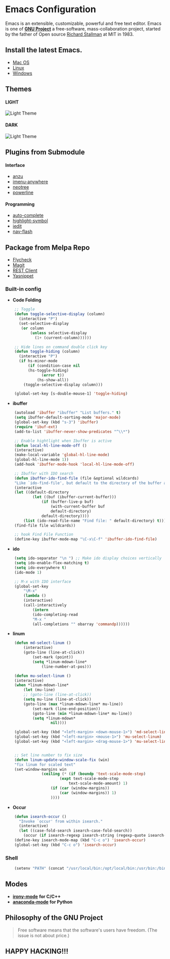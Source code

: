 
# Emacs Configuration
Emacs is an extensible, customizable, powerful and free text editor. Emacs is one of [**GNU Project**](https://en.wikipedia.org/wiki/GNU_Project#Origins) a free-software, mass-collaboration project, started by the father of Open source [Richard Stallman](https://en.wikipedia.org/wiki/Richard_Stallman) at MIT in 1983.

## Install the latest Emacs.
* [Mac OS](http://wikemacs.org/wiki/Installing_Emacs_on_OS_X)
* [Linux](https://www.gnu.org/software/emacs/)
* [Windows](https://www.gnu.org/software/emacs/)

## Themes

#### LIGHT
![Light Theme](https://raw.githubusercontent.com/rogermolas/emacs-config/master/theme/light.png)

#### DARK
![Light Theme](https://raw.githubusercontent.com/rogermolas/emacs-config/master/theme/dark.png)


## Plugins from Submodule
#### Interface
* [anzu](https://github.com/syohex/emacs-anzu/tree/e6c56ca8b23ac433f7be58b6f3f50801dd4164e4)
* [imenu-anywhere](https://github.com/vspinu/imenu-anywhere/tree/fc7f0fd2f19e5ebee70156a99bf87393123893e3)
* [neotree](https://github.com/jaypei/emacs-neotree/tree/bc98dfb44c106375efa4f26848f3790ee264da97)
* [powerline](https://github.com/jonathanchu/emacs-powerline/tree/bbbbcd70641249f9dc9d3ea37997d6c60efdaf9b)

#### Programming
* [auto-complete](https://github.com/auto-complete/auto-complete/tree/2e83566ddfa758c69afe50b8a1c62a66f47471e3)
* [highlight-symbol](https://github.com/nschum/highlight-symbol.el/tree/7a789c779648c55b16e43278e51be5898c121b3a)
* [iedit](https://github.com/victorhge/iedit/tree/5b14cc9fcaef509c50f25cff872fba5d70b2c799)
* [nav-flash](https://github.com/rolandwalker/nav-flash/tree/53f5bc59e3f32c1192d15637d3979732dacb2c35)

## Package from Melpa Repo
* [Flycheck](http://www.flycheck.org/en/latest/)
* [Magit](https://github.com/magit/magit)
* [REST Client](https://github.com/pashky/restclient.el)
* [Yasnippet](https://github.com/joaotavora/yasnippet)

### Built-in config
* **Code Folding**
```lisp
    ;; Toggle
    (defun toggle-selective-display (column)
      (interactive "P")
      (set-selective-display
       (or column
           (unless selective-display
             (1+ (current-column))))))

    ;; Hide lines on command double click key
    (defun toggle-hiding (column)
      (interactive "P")
      (if hs-minor-mode
          (if (condition-case nil
		  (hs-toggle-hiding)
                (error t))
              (hs-show-all))
        (toggle-selective-display column)))

    (global-set-key [s-double-mouse-1] 'toggle-hiding)
```

* **ibuffer**
```lisp
    (autoload 'ibuffer "ibuffer" "List buffers." t)
    (setq ibuffer-default-sorting-mode 'major-mode)
    (global-set-key (kbd "s-3") 'ibuffer)
    (require 'ibuf-ext)
    (add-to-list 'ibuffer-never-show-predicates "^\\*")

    ;; Enable hightlight when Ibuffer is active
    (defun local-hl-line-mode-off ()
    (interactive)
    (make-local-variable 'global-hl-line-mode)
    (global-hl-line-mode 1))
    (add-hook 'ibuffer-mode-hook 'local-hl-line-mode-off)

    ;; Ibuffer with IDO search
    (defun ibuffer-ido-find-file (file &optional wildcards)
    "Like `ido-find-file', but default to the directory of the buffer at point."
    (interactive
    (let ((default-directory
            (let ((buf (ibuffer-current-buffer)))
                (if (buffer-live-p buf)
                    (with-current-buffer buf
                    default-directory)
                default-directory))))
        (list (ido-read-file-name "Find file: " default-directory) t)))
    (find-file file wildcards))

    ;; hook Find File Function
    (define-key ibuffer-mode-map "\C-x\C-f" 'ibuffer-ido-find-file)
```

* **ido**
```lisp
    (setq ido-separator "\n ") ;; Make ido display choices vertically
    (setq ido-enable-flex-matching t)
    (setq ido-everywhere t)
    (ido-mode 1)

    ;; M-x with IDO interface
    (global-set-key
        "\M-x"
        (lambda ()
        (interactive)
        (call-interactively
            (intern
            (ido-completing-read
            "M-x "
            (all-completions "" obarray 'commandp))))))
```

* **linum**
```lisp
    (defun md-select-linum ()
        (interactive)
        (goto-line (line-at-click))
            (set-mark (point))
            (setq *linum-mdown-line*
                (line-number-at-pos)))

    (defun mu-select-linum ()
    (interactive)
    (when *linum-mdown-line*
        (let (mu-line)
        ;; (goto-line (line-at-click))
        (setq mu-line (line-at-click))
        (goto-line (max *linum-mdown-line* mu-line))
            (set-mark (line-end-position))
            (goto-line (min *linum-mdown-line* mu-line))
            (setq *linum-mdown*
                    nil))))

    (global-set-key (kbd "<left-margin> <down-mouse-1>") 'md-select-linum)
    (global-set-key (kbd "<left-margin> <mouse-1>") 'mu-select-linum)
    (global-set-key (kbd "<left-margin> <drag-mouse-1>") 'mu-select-linum)


    ;; Set line number to fix size
    (defun linum-update-window-scale-fix (win)
    "fix linum for scaled text"
    (set-window-margins win
                (ceiling (* (if (boundp 'text-scale-mode-step)
                        (expt text-scale-mode-step
                            text-scale-mode-amount) 1)
                    (if (car (window-margins))
                        (car (window-margins)) 1)
                    ))))
```

* **Occur**
``` lisp
    (defun isearch-occur ()
      "Invoke `occur' from within isearch."
      (interactive)
      (let ((case-fold-search isearch-case-fold-search))
        (occur (if isearch-regexp isearch-string (regexp-quote isearch-string)))))
    (define-key isearch-mode-map (kbd "C-c o") 'isearch-occur)
    (global-set-key (kbd "C-c o") 'isearch-occur)
```

### Shell
```lisp
    (setenv "PATH" (concat "/usr/local/bin:/opt/local/bin:/usr/bin:/bin" (getenv "PATH")))
```

## Modes

* [**irony-mode**](https://github.com/Sarcasm/irony-mode) **for C/C++**
* [**anaconda-mode**](https://github.com/proofit404/anaconda-mode) **for Python**


## Philosophy of the GNU Project
> Free software means that the software's users have freedom. (The issue is not about price.) 


## HAPPY HACKING!!!
